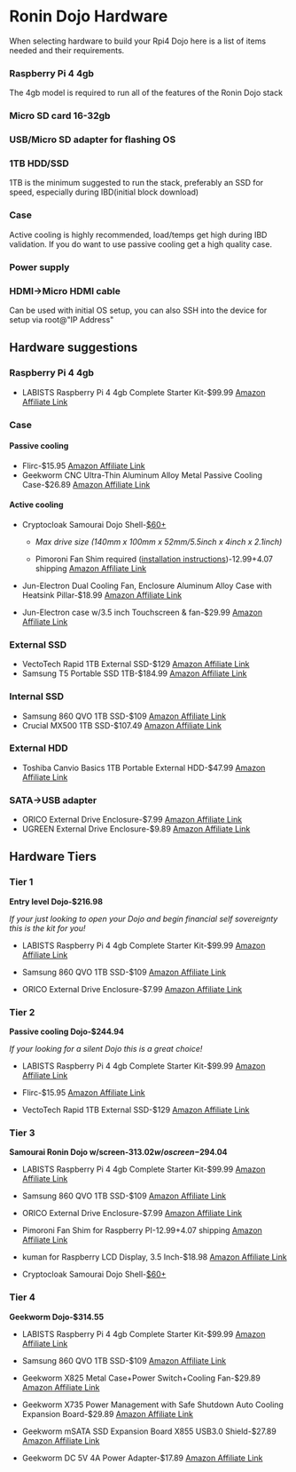 # Ronin Dojo Hardware

When selecting hardware to build your Rpi4 Dojo here is a list of items needed and their requirements. 

### Raspberry Pi 4 4gb

The 4gb model is required to run all of the features of the Ronin Dojo stack

### Micro SD card 16-32gb

### USB/Micro SD adapter for flashing OS

### 1TB HDD/SSD 

1TB is the minimum suggested to run the stack, preferably an SSD for speed, especially during IBD(initial block download) 

### Case

Active cooling is highly recommended, load/temps get high during IBD validation. If you do want to use passive cooling get a high quality case. 

### Power supply 

### HDMI->Micro HDMI cable

Can be used with initial OS setup, you can also SSH into the device for setup via root@"IP Address"

## Hardware suggestions 

### Raspberry Pi 4 4gb 

* LABISTS Raspberry Pi 4 4gb Complete Starter Kit-$99.99 [Amazon Affiliate Link](https://amzn.to/2DPNkpX)


### Case

#### Passive cooling 

* Flirc-$15.95 [Amazon Affiliate Link](https://amzn.to/2RrOBLS)
* Geekworm CNC Ultra-Thin Aluminum Alloy Metal Passive Cooling Case-$26.89 [Amazon Affiliate Link](https://amzn.to/36eP2wX)


#### Active cooling 

* Cryptocloak Samourai Dojo Shell-[$60+](https://thecryptocloak.com/product/samourai/)

  * *Max drive size (140mm x 100mm x 52mm/5.5inch x 4inch x 2.1inch)*

  * Pimoroni Fan Shim required ([installation instructions](https://learn.pimoroni.com/tutorial/sandyj/getting-started-with-fan-shim))-$12.99+$4.07 shipping [Amazon Affiliate Link](https://amzn.to/2OVt5NS)
* Jun-Electron Dual Cooling Fan, Enclosure Aluminum Alloy Case with Heatsink Pillar-$18.99 [Amazon Affiliate Link](https://amzn.to/2DSbeAX)
* Jun-Electron case w/3.5 inch Touchscreen & fan-$29.99 [Amazon Affiliate Link](https://amzn.to/2s7Jplt)



### External SSD

* VectoTech Rapid 1TB External SSD-$129 [Amazon Affiliate Link](https://amzn.to/2PiFz13)
* Samsung T5 Portable SSD 1TB-$184.99 [Amazon Affiliate Link](https://amzn.to/2Lrm7hm)

### Internal SSD
* Samsung 860 QVO 1TB SSD-$109 [Amazon Affiliate Link](https://amzn.to/2OW8tot)
* Crucial MX500 1TB SSD-$107.49 [Amazon Affiliate Link](https://amzn.to/2rYYvdh)

### External HDD
* Toshiba Canvio Basics 1TB Portable External HDD-$47.99 [Amazon Affiliate Link](https://amzn.to/2rZd8gG)

### SATA->USB adapter 
* ORICO External Drive Enclosure-$7.99 [Amazon Affiliate Link](https://amzn.to/2DU5jeO)
* UGREEN External Drive Enclosure-$9.89 [Amazon Affiliate Link](https://amzn.to/2YqoiXR)



## Hardware Tiers

### Tier 1
**Entry level Dojo-$216.98**

*If your just looking to open your Dojo and begin financial self sovereignty this is the kit for you!*

* LABISTS Raspberry Pi 4 4gb Complete Starter Kit-$99.99 [Amazon Affiliate Link](https://amzn.to/2DPNkpX)

* Samsung 860 QVO 1TB SSD-$109 [Amazon Affiliate Link](https://amzn.to/2OW8tot)

* ORICO External Drive Enclosure-$7.99 [Amazon Affiliate Link](https://amzn.to/2DU5jeO)

### Tier 2
**Passive cooling Dojo-$244.94**

*If your looking for a silent Dojo this is a great choice!*

* LABISTS Raspberry Pi 4 4gb Complete Starter Kit-$99.99 [Amazon Affiliate Link](https://amzn.to/2DPNkpX)

* Flirc-$15.95 [Amazon Affiliate Link](https://amzn.to/2RrOBLS)

* VectoTech Rapid 1TB External SSD-$129 [Amazon Affiliate Link](https://amzn.to/2PiFz13)

### Tier 3
**Samourai Ronin Dojo w/screen-$313.02 w/o screen-$294.04**

* LABISTS Raspberry Pi 4 4gb Complete Starter Kit-$99.99 [Amazon Affiliate Link](https://amzn.to/2DPNkpX)

* Samsung 860 QVO 1TB SSD-$109 [Amazon Affiliate Link](https://amzn.to/2OW8tot)

* ORICO External Drive Enclosure-$7.99 [Amazon Affiliate Link](https://amzn.to/2DU5jeO)

* Pimoroni Fan Shim for Raspberry PI-$12.99+$4.07 shipping [Amazon Affiliate Link](https://amzn.to/2OVt5NS) 

* kuman for Raspberry LCD Display, 3.5 Inch-$18.98 [Amazon Affiliate Link](https://amzn.to/2PhmBYy)

* Cryptocloak Samourai Dojo Shell-[$60+](https://thecryptocloak.com/product/samourai/)

### Tier 4
**Geekworm Dojo-$314.55**

* LABISTS Raspberry Pi 4 4gb Complete Starter Kit-$99.99 [Amazon Affiliate Link](https://amzn.to/2DPNkpX)

* Samsung 860 QVO 1TB SSD-$109 [Amazon Affiliate Link](https://amzn.to/2OW8tot)

* Geekworm X825 Metal Case+Power Switch+Cooling Fan-$29.89 [Amazon Affiliate Link](https://amzn.to/2Rppc5g)

* Geekworm X735 Power Management with Safe Shutdown Auto Cooling Expansion Board-$29.89 [Amazon Affiliate Link](https://amzn.to/2LvPGhR)

* Geekworm mSATA SSD Expansion Board X855 USB3.0 Shield-$27.89 [Amazon Affiliate Link](https://amzn.to/2s025Um)

* Geekworm DC 5V 4A Power Adapter-$17.89 [Amazon Affiliate Link](https://amzn.to/33XvED6)




 


